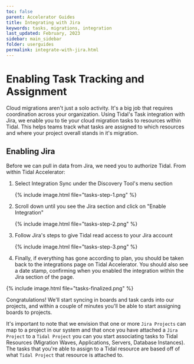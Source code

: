```yaml
---
toc: false
parent: Accelerator Guides
title: Integrating with Jira
keywords: tasks, migrations, integration
last_updated: February, 2023
sidebar: main_sidebar
folder: userguides
permalink: integrate-with-jira.html
---
```



# Enabling Task Tracking and Assignment

Cloud migrations aren't just a solo activity. It's a big job that
requires coordination across your organization. Using Tidal's Task
integration with Jira, we enable you to tie your cloud migration tasks
to resources within Tidal. This helps teams track what tasks are
assigned to which resources and where your project overall stands in
it's migration.


## Enabling Jira

Before we can pull in data from Jira, we need you to
authorize Tidal.
From within Tidal Accelerator:

1.  Select Integration Sync under the Discovery Tool's menu section
    
    {% include image.html file="tasks-step-1.png" %}
    
2.  Scroll down until you see the Jira section and click on "Enable
    Integration"
    
    {% include image.html file="tasks-step-2.png" %}
        
3.  Follow Jira's steps to give Tidal read access to your Jira account
    
    {% include image.html file="tasks-step-3.png" %}
            
4.  Finally, if everything has gone according to plan, you should be
    taken back to the integrations page on Tidal Accelerator. You
    should also see a date stamp, confirming when you enabled the
    integration within the Jira section of the page.

{% include image.html file="tasks-finalized.png" %}

Congratulations! We'll start syncing in boards and task cards into our
projects, and within a couple of minutes you'll be able to start
assigning boards to projects.

It's important to note that we envision that one or more `Jira
Projects` can map to a project in our system and that once you have
attached a `Jira Project` to a `Tidal Project` you can you start
associating tasks to Tidal Resources (Migration Waves, Applications,
Servers, Database Instances). The tasks that you're able to assign to
a Tidal resource are based off of what `Tidal Project` that resource
is attached to.

